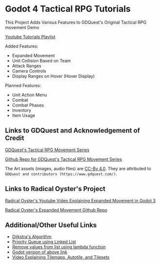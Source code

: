 # Godot 4 Tactical RPG Tutorials
 This Project Adds Various Features to GDQuest's Original Tactical RPG movement Demo
 
 [Youtube Tutorials Playlist](https://youtube.com/playlist?list=PL5-B8K1Ns_2oIS4JWICpz-IVqTymQQ7FC&si=P9ypFlRHRHi_LNZa)
 
 Added Features:
 - Expanded Movement
 - Unit Collision Based on Team
 - Attack Ranges
 - Camera Controls
 - Display Ranges on Hover (Hover Display)

 Planned Features:
 - Unit Action Menu
 - Combat
 - Combat Phases
 - Inventory
 - Item Usage

## Links to GDQuest and Acknowledgement of Credit
[GDQuest's Tactical RPG Movement Series](https://www.gdquest.com/tutorial/godot/2d/tactical-rpg-movement/)

[Github Repo for GDQuest's Tactical RPG Movement Series](https://github.com/gdquest-demos/godot-2d-tactical-rpg-movement)

The Art assets (images, audio files) are [CC-By 4.0](https://creativecommons.org/licenses/by/4.0/). They are attributed to `GDQuest and contributors (https://www.gdquest.com/)`.

## Links to Radical Oyster's Project
[Radical Oyster's Youtube Video Explaining Expanded Movement in Godot 3](https://youtu.be/O-qBQd2xCDc?si=vDHH-x3sAve25she)

[Radical Oyster's Expanded Movement Github Repo](https://github.com/RadicalOyster/Godot-Tactical-RPG-Movement-Expanded)


## Additional/Other Useful Links
- [Dijkstra's Algorithm](https://www.geeksforgeeks.org/dijkstras-shortest-path-algorithm-greedy-algo-7/)
- [Priority Queue using Linked List](https://www.geeksforgeeks.org/priority-queue-using-linked-list/)
- [Remove values from list using lambda function](https://www.geeksforgeeks.org/python-remove-all-values-from-a-list-present-in-other-list/)
- [Godot version of above link](https://docs.godotengine.org/en/stable/classes/class_array.html#class-array-method-filter)
- [Video Explaining Tilemaps, Autotile, and Tilesets](https://www.youtube.com/watch?v=KSlGkqpICqg)
